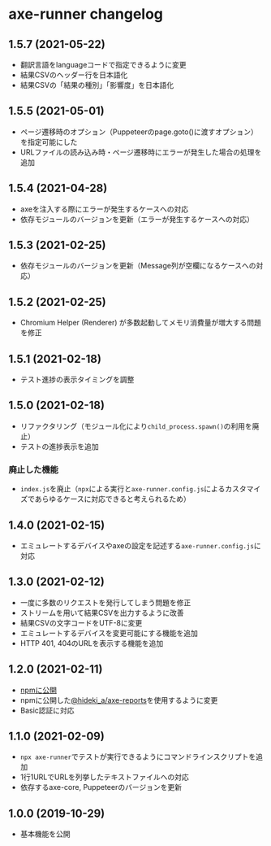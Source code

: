 # axe-runner changelog

## 1.5.7 (2021-05-22)

- 翻訳言語をlanguageコードで指定できるように変更
- 結果CSVのヘッダー行を日本語化
- 結果CSVの「結果の種別」「影響度」を日本語化

## 1.5.5 (2021-05-01)

- ページ遷移時のオプション（Puppeteerのpage.goto()に渡すオプション）を指定可能にした
- URLファイルの読み込み時・ページ遷移時にエラーが発生した場合の処理を追加

## 1.5.4 (2021-04-28)

- axeを注入する際にエラーが発生するケースへの対応
- 依存モジュールのバージョンを更新（エラーが発生するケースへの対応）

## 1.5.3 (2021-02-25)

- 依存モジュールのバージョンを更新（Message列が空欄になるケースへの対応）

## 1.5.2 (2021-02-25)

- Chromium Helper (Renderer) が多数起動してメモリ消費量が増大する問題を修正

## 1.5.1 (2021-02-18)

- テスト進捗の表示タイミングを調整

## 1.5.0 (2021-02-18)

- リファクタリング（モジュール化により`child_process.spawn()`の利用を廃止）
- テストの進捗表示を追加

### 廃止した機能

- `index.js`を廃止（`npx`による実行と`axe-runner.config.js`によるカスタマイズであらゆるケースに対応できると考えられるため）

## 1.4.0 (2021-02-15)

- エミュレートするデバイスやaxeの設定を記述する`axe-runner.config.js`に対応

## 1.3.0 (2021-02-12)

- 一度に多数のリクエストを発行してしまう問題を修正
- ストリームを用いて結果CSVを出力するように改善
- 結果CSVの文字コードをUTF-8に変更
- エミュレートするデバイスを変更可能にする機能を追加
- HTTP 401, 404のURLを表示する機能を追加

## 1.2.0 (2021-02-11)

- [npmに公開](https://www.npmjs.com/package/axe-runner)
- npmに公開した[@hideki_a/axe-reports](https://www.npmjs.com/package/@hideki_a/axe-reports)を使用するように変更
- Basic認証に対応

## 1.1.0 (2021-02-09)

- `npx axe-runner`でテストが実行できるようにコマンドラインスクリプトを追加
- 1行1URLでURLを列挙したテキストファイルへの対応
- 依存するaxe-core, Puppeteerのバージョンを更新

## 1.0.0 (2019-10-29)

- 基本機能を公開

